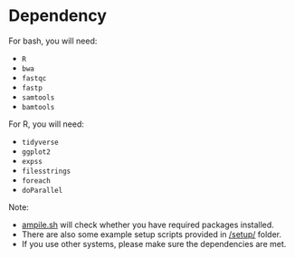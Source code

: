 # Dependency

For bash, you will need:
- ```R```
- ```bwa```
- ```fastqc```
- ```fastp```
- ```samtools```
- ```bamtools```

For R, you will need:
- ```tidyverse```
- ```ggplot2```
- ```expss```
- ```filesstrings```
- ```foreach```
- ```doParallel```

Note:
- [ampile.sh](https://github.com/chenh19/Ampile/blob/main/ampile.sh) will check whether you have required packages installed.
- There are also some example setup scripts provided in [/setup/](https://github.com/chenh19/Ampile/tree/main/setup) folder.
- If you use other systems, please make sure the dependencies are met.
